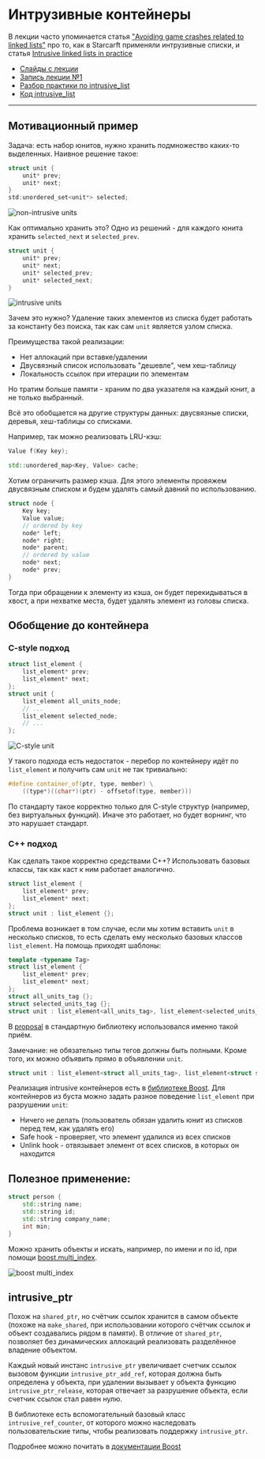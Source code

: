# Интрузивные контейнеры 

В лекции часто упоминается статья ["Avoiding game crashes related to linked lists"](https://www.codeofhonor.com/blog/avoiding-game-crashes-related-to-linked-lists) про то, как в Starcarft применяли интрузивные списки, и статья [Intrusive linked lists in practice](https://www.data-structures-in-practice.com/intrusive-linked-lists/)
- [Слайды с лекции](slides/intrusive.pdf)
- [Запись лекции №1](https://www.youtube.com/watch?v=Kf7qkcaWetc)
- [Разбор практики по intrusive_list](https://www.youtube.com/watch?v=fwPUzKDsQTA)
- [Код intrusive_list](https://github.com/sorokin/intrusive_list)
---

## Мотивационный пример

Задача: есть набор юнитов, нужно хранить подмножество каких-то выделенных. Наивное решение такое:

```c++
struct unit {
    unit* prev;
    unit* next;
}
std:unordered_set<unit*> selected;
```

![non-intrusive units](images/09.12_nonintrusive_units.png)

Как оптимально хранить это? Одно из решений - для каждого юнита хранить `selected_next` и `selected_prev`.

```c++
struct unit {
    unit* prev;
    unit* next;
    unit* selected_prev;
    unit* selected_next;
}
```

![intrusive units](images/09.12_intrusive_units.png)

Зачем это нужно? Удаление таких элементов из списка будет работать за константу без поиска, так как сам `unit` является узлом списка.

Преимущества такой реализации:

- Нет аллокаций при вставке/удалении
- Двусвязный список использовать "дешевле", чем хеш-таблицу
- Локальность ссылок при итерации по элементам

Но тратим больше памяти - храним по два указателя на каждый юнит, а не только выбранный.

Всё это обобщается на другие структуры данных: двусвязные списки, деревья, хеш-таблицы со списками. 

Например, так можно реализовать LRU-кэш:

```c++
Value f(Key key);

std::unordered_map<Key, Value> cache;
```

Хотим ограничить размер кэша. Для этого элементы провяжем двусвязным списком и будем удалять самый давний по использованию.

```c++
struct node {
    Key key;
    Value value;
    // ordered by key
    node* left;
    node* right;
    node* parent;
    // ordered by value
    node* next;
    node* prev;
}
```

Тогда при обращении к элементу из кэша, он будет перекидываться в хвост, а при нехватке места, будет удалять элемент из головы списка.

## Обобщение до контейнера

### C-style подход

```c
struct list_element {
    list_element* prev;
    list_element* next;
};
struct unit {
    list_element all_units_node;
    // ...
    list_element selected_node;
    // ...
};
```

![C-style unit](images/09.12_intrusive_c.png)

У такого подхода есть недостаток - перебор по контейнеру идёт по `list_element` и получить сам `unit` не так тривиально:

```c++
#define container_of(ptr, type, member) \
	((type*)((char*)(ptr) - offsetof(type, member)))
```

По стандарту такое корректно только для C-style структур (например, без виртуальных функций). Иначе это работает, но будет ворнинг, что это нарушает стандарт.

### C++ подход

Как сделать такое корректно средствами C++? Использовать базовых классы, так как каст к ним работает аналогично.

```c++
struct list_element {
    list_element* prev;
    list_element* next;
};
struct unit : list_element {};
```

Проблема возникает в том случае, если мы хотим вставить `unit` в несколько списков, то есть сделать ему несколько базовых классов `list_element`. На помощь приходят шаблоны:

```c++
template <typename Tag>
struct list_element {
    list_element* prev;
    list_element* next;
};
struct all_units_tag {};
struct selected_units_tag {};
struct unit : list_element<all_units_tag>, list_element<selected_units_tag> {};
```

В [proposal](http://www.open-std.org/jtc1/sc22/wg21/docs/papers/2016/p0406r1.html) в стандартную библиотеку использовался именно такой приём.

Замечание: не обязательно типы тегов должны быть полными. Кроме того, их можно объявить прямо в объявлении `unit`.

```c++
struct unit : list_element<struct all_units_tag>, list_element<struct selected_units_tag> {};
```

Реализация intrusive контейнеров есть в [библиотеке Boost](https://www.boost.org/doc/libs/1_71_0/doc/html/intrusive.html). Для контейнеров из буста можно задать разное поведение `list_element` при разрушении `unit`:

- Ничего не делать (пользователь обязан удалить юнит из списков перед тем, как удалять его)
- Safe hook - проверяет, что элемент удалился из всех списков
- Unlink hook - отвязывает элемент от всех списков, в которых он находится

## Полезное применение:

```c++
struct person {
    std::string name;
    std::string id;
    std::string company_name;
    int min;
}
```

Можно хранить объекты и искать, например, по имени и по id, при помощи [boost.multi_index](https://www.boost.org/doc/libs/1_62_0/libs/multi_index/doc/index.html).

![boost multi_index](images/09.12_boost_multi_index.png)

## intrusive_ptr

Похож на `shared_ptr`, но счётчик ссылок хранится в самом объекте (похоже на `make_shared`, при использовании которого счётчик ссылок и объект создавались рядом в памяти). В отличие от `shared_ptr`, позволяет без динамических аллокаций реализовать разделённое владение объектом. 

Каждый новый инстанс `intrusive_ptr` увеличивает счетчик ссылок вызовом функции `intrusive_ptr_add_ref`, которая должна быть определена у объекта, при удалении вызывает у объекта функцию `intrusive_ptr_release`, которая отвечает за разрушение объекта, если счетчик ссылок стал равен нулю.

В библиотеке есть вспомогательный базовый класс `intrusive_ref_counter`, от которого можно наследовать пользовательские типы, чтобы реализовать поддержку `intrusive_ptr`.

Подробнее можно почитать в [документации Boost](https://www.boost.org/doc/libs/1_60_0/libs/smart_ptr/intrusive_ptr.html)